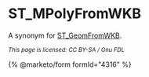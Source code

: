 # ST\_MPolyFromWKB

A synonym for [ST\_GeomFromWKB](st_geomfromwkb.md).

<sub>_This page is licensed: CC BY-SA / Gnu FDL_</sub>

{% @marketo/form formId="4316" %}
